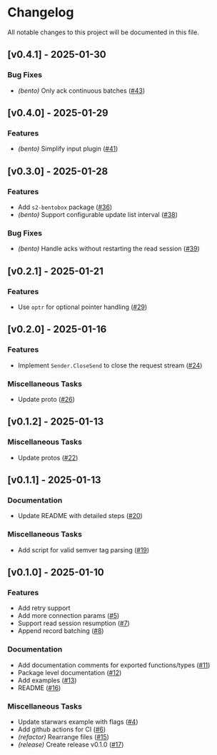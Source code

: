 # Changelog

All notable changes to this project will be documented in this file.

## [v0.4.1] - 2025-01-30

### Bug Fixes

- *(bento)* Only ack continuous batches ([#43](https://github.com/s2-streamstore/s2-sdk-go/issues/43))

## [v0.4.0] - 2025-01-29

### Features

- *(bento)* Simplify input plugin ([#41](https://github.com/s2-streamstore/s2-sdk-go/issues/41))

## [v0.3.0] - 2025-01-28

### Features

- Add `s2-bentobox` package ([#36](https://github.com/s2-streamstore/s2-sdk-go/issues/36))
- *(bento)* Support configurable update list interval ([#38](https://github.com/s2-streamstore/s2-sdk-go/issues/38))

### Bug Fixes

- *(bento)* Handle acks without restarting the read session ([#39](https://github.com/s2-streamstore/s2-sdk-go/issues/39))

## [v0.2.1] - 2025-01-21

### Features

- Use `optr` for optional pointer handling ([#29](https://github.com/s2-streamstore/s2-sdk-go/issues/29))

## [v0.2.0] - 2025-01-16

### Features

- Implement `Sender.CloseSend` to close the request stream ([#24](https://github.com/s2-streamstore/s2-sdk-go/issues/24))

### Miscellaneous Tasks

- Update proto ([#26](https://github.com/s2-streamstore/s2-sdk-go/issues/26))

## [v0.1.2] - 2025-01-13

### Miscellaneous Tasks

- Update protos ([#22](https://github.com/s2-streamstore/s2-sdk-go/issues/22))

## [v0.1.1] - 2025-01-13

### Documentation

- Update README with detailed steps ([#20](https://github.com/s2-streamstore/s2-sdk-go/issues/20))

### Miscellaneous Tasks

- Add script for valid semver tag parsing ([#19](https://github.com/s2-streamstore/s2-sdk-go/issues/19))

## [v0.1.0] - 2025-01-10

### Features

- Add retry support
- Add more connection params ([#5](https://github.com/s2-streamstore/s2-sdk-go/issues/5))
- Support read session resumption ([#7](https://github.com/s2-streamstore/s2-sdk-go/issues/7))
- Append record batching ([#8](https://github.com/s2-streamstore/s2-sdk-go/issues/8))

### Documentation

- Add documentation comments for exported functions/types ([#11](https://github.com/s2-streamstore/s2-sdk-go/issues/11))
- Package level documentation ([#12](https://github.com/s2-streamstore/s2-sdk-go/issues/12))
- Add examples ([#13](https://github.com/s2-streamstore/s2-sdk-go/issues/13))
- README ([#16](https://github.com/s2-streamstore/s2-sdk-go/issues/16))

### Miscellaneous Tasks

- Update starwars example with flags ([#4](https://github.com/s2-streamstore/s2-sdk-go/issues/4))
- Add github actions for CI ([#6](https://github.com/s2-streamstore/s2-sdk-go/issues/6))
- *(refactor)* Rearrange files ([#15](https://github.com/s2-streamstore/s2-sdk-go/issues/15))
- *(release)* Create release v0.1.0 ([#17](https://github.com/s2-streamstore/s2-sdk-go/issues/17))
